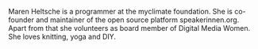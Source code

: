 Maren Heltsche is a programmer at the myclimate foundation. She is co-founder and maintainer of the open source platform speakerinnen.org. Apart from that she volunteers as board member of Digital Media Women. She loves knitting, yoga and DIY.